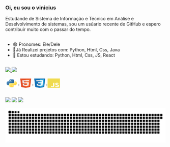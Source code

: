 ### Oi, eu sou o vinicius 
Estudande de Sistema de Informação e Técnico em Análise e Deselvolvimento de sistemas, sou um usúario recente de GitHub e espero contribuir muito com o passar do tempo.

##

- 😄 Pronomes: Ele/Dele
- 🔭Já Realizei projetos com: Python, Html, Css, Java
- 🌱 Estou estudando: Python, Html, Css, JS, React

##

 <div>
  <a href="https://github.com/ByMota">
  <img height="180em" src="https://github-readme-stats.vercel.app/api?username=ByMota&show_icons=true&theme=midnight-purple&include_all_commits=true&count_private=true"/>
  <img height="180em" src="https://github-readme-stats.vercel.app/api/top-langs/?username=ByMota&layout=compact&langs_count=7&theme=midnight-purple"/>
</div>
  
<div style="display: inline_block"><br>
   <img align="center" alt="-Python" height="30" width="40" src="https://raw.githubusercontent.com/devicons/devicon/master/icons/python/python-original.svg">
  <img align="center" alt="-HTML" height="30" width="40" src="https://raw.githubusercontent.com/devicons/devicon/master/icons/html5/html5-original.svg">
  <img align="center" alt="-CSS" height="30" width="40" src="https://raw.githubusercontent.com/devicons/devicon/master/icons/css3/css3-original.svg">
  <img align="center" alt="-Js" height="30" width="40" src="https://raw.githubusercontent.com/devicons/devicon/master/icons/javascript/javascript-plain.svg">
</div>
  
 ##
  
<div> 
 	<a href="https://www.twitch.tv/motaagg" target="_blank"><img src="https://img.shields.io/badge/Twitch-9146FF?style=for-the-badge&logo=twitch&logoColor=white" target="_blank"></a>
  <a href = "mailto:im.kingusama@gmail.com"><img src="https://img.shields.io/badge/-Gmail-%23333?style=for-the-badge&logo=gmail&logoColor=white" target="_blank"></a>
  <a href="https://www.linkedin.com/in/vinicius-mota-97b1981b0/" target="_blank"><img src="https://img.shields.io/badge/-LinkedIn-%230077B5?style=for-the-badge&logo=linkedin&logoColor=white" target="_blank"></a> 
 
  ![Snake animation](https://github.com/ByMota/ByMota/blob/output/github-contribution-grid-snake.svg)
 
</div>
